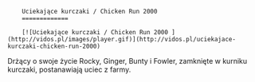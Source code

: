 
        Uciekające kurczaki / Chicken Run 2000 
        =============
        
        [![Uciekające kurczaki / Chicken Run 2000 ](http://vidos.pl/images/player.gif)](http://vidos.pl/uciekajace-kurczaki-chicken-run-2000)
        
        
 Drżący o swoje życie Rocky, Ginger, Bunty i Fowler, zamknięte w kurniku kurczaki, postanawiają uciec z farmy.
    